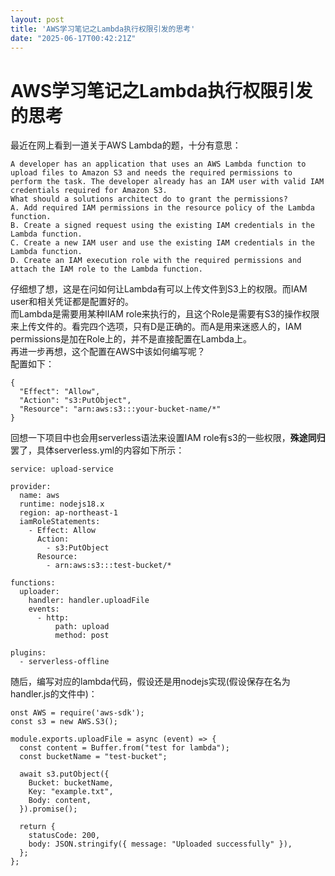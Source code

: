 ```yaml
---
layout: post
title: 'AWS学习笔记之Lambda执行权限引发的思考'
date: "2025-06-17T00:42:21Z"
---
```

AWS学习笔记之Lambda执行权限引发的思考
=======================

最近在网上看到一道关于AWS Lambda的题，十分有意思：

    A developer has an application that uses an AWS Lambda function to upload files to Amazon S3 and needs the required permissions to
    perform the task. The developer already has an IAM user with valid IAM credentials required for Amazon S3.
    What should a solutions architect do to grant the permissions?
    A. Add required IAM permissions in the resource policy of the Lambda function.
    B. Create a signed request using the existing IAM credentials in the Lambda function.
    C. Create a new IAM user and use the existing IAM credentials in the Lambda function.
    D. Create an IAM execution role with the required permissions and attach the IAM role to the Lambda function.
    

仔细想了想，这是在问如何让Lambda有可以上传文件到S3上的权限。而IAM user和相关凭证都是配置好的。  
而Lambda是需要用某种IIAM role来执行的，且这个Role是需要有S3的操作权限来上传文件的。看完四个选项，只有D是正确的。而A是用来迷惑人的，IAM permissions是加在Role上的，并不是直接配置在Lambda上。  
再进一步再想，这个配置在AWS中该如何编写呢？  
配置如下：

    {
      "Effect": "Allow",
      "Action": "s3:PutObject",
      "Resource": "arn:aws:s3:::your-bucket-name/*"
    }
    

回想一下项目中也会用serverless语法来设置IAM role有s3的一些权限，**殊途同归**罢了，具体serverless.yml的内容如下所示：

    service: upload-service
    
    provider:
      name: aws
      runtime: nodejs18.x
      region: ap-northeast-1
      iamRoleStatements:
        - Effect: Allow
          Action:
            - s3:PutObject
          Resource:
            - arn:aws:s3:::test-bucket/*
      
    functions:
      uploader:
        handler: handler.uploadFile
        events:
          - http:
              path: upload
              method: post
    
    plugins:
      - serverless-offline
    

随后，编写对应的lambda代码，假设还是用nodejs实现(假设保存在名为handler.js的文件中)：

    onst AWS = require('aws-sdk');
    const s3 = new AWS.S3();
    
    module.exports.uploadFile = async (event) => {
      const content = Buffer.from("test for lambda");
      const bucketName = "test-bucket";
    
      await s3.putObject({
        Bucket: bucketName,
        Key: "example.txt",
        Body: content,
      }).promise();
    
      return {
        statusCode: 200,
        body: JSON.stringify({ message: "Uploaded successfully" }),
      };
    };